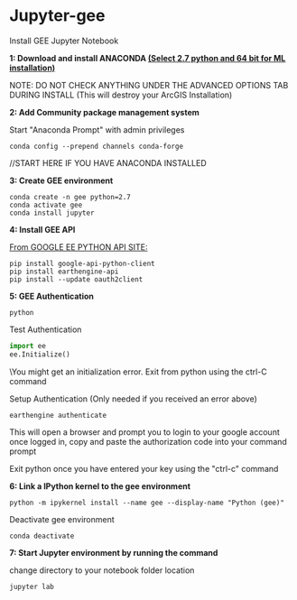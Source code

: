 # Jupyter-gee
Install GEE Jupyter Notebook

**1: Download and install ANACONDA [(Select 2.7 python and 64 bit for ML installation)](https://www.anaconda.com/download/#windows)**

NOTE: DO NOT CHECK ANYTHING UNDER THE ADVANCED OPTIONS TAB DURING INSTALL (This will destroy your ArcGIS Installation)

**2: Add Community package management system**

Start "Anaconda Prompt" with admin privileges
```
conda config --prepend channels conda-forge
```
//START HERE IF YOU HAVE ANACONDA INSTALLED

**3: Create GEE environment**
```
conda create -n gee python=2.7
conda activate gee
conda install jupyter
```

**4: Install GEE API**

[From GOOGLE EE PYTHON API SITE:](https://developers.google.com/earth-engine/python_install_manual)

```
pip install google-api-python-client
pip install earthengine-api
pip install --update oauth2client
```
**5: GEE Authentication**
```
python
```
Test Authentication
```python
import ee
ee.Initialize()
```
\\You might get an initialization error.  Exit from python using the ctrl-C command

Setup Authentication (Only needed if you received an error above)
```
earthengine authenticate
```
This will open a browser and prompt you to login to your google account once logged in, copy and paste the authorization code into your command prompt

Exit python once you have entered your key using the "ctrl-c" command

**6: Link a IPython kernel to the gee environment**
```
python -m ipykernel install --name gee --display-name "Python (gee)"
```
Deactivate gee environment
```
conda deactivate
```
**7: Start Jupyter environment by running the command**

change directory to your notebook folder location
```
jupyter lab
```
